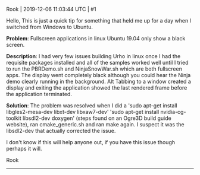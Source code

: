 Rook | 2019-12-06 11:03:44 UTC | #1

Hello,
This is just a quick tip for something that held me up for a day when I switched from Windows to Ubuntu.

**Problem**: Fullscreen applications in linux Ubuntu 19.04 only show a black screen.

**Description**: I had very few issues building Urho in linux once I had the requisite packages installed and all of the samples worked well until I tried to run the PBRDemo.sh and NinjaSnowWar.sh which are both fullscreen apps. The display went completely black although you could hear the Ninja demo clearly running in the background. Alt Tabbing to a window created a display and exiting the application showed the last rendered frame before the application terminated.

**Solution**: The problem was resolved when I did a 'sudo apt-get install libgles2-mesa-dev libxt-dev libxaw7-dev' 'sudo apt-get install nvidia-cg-toolkit libsdl2-dev doxygen' (steps found on an Ogre3D build guide website), ran cmake_generic.sh and ran make again. I suspect it was the libsdl2-dev that actually corrected the issue.

I don't know if this will help anyone out, if you have this issue though perhaps it will.

Rook

-------------------------

